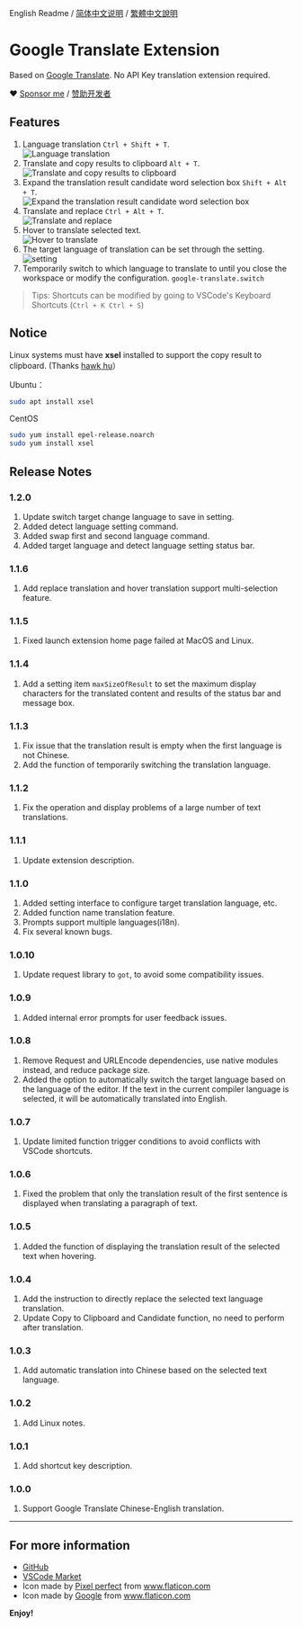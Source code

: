 English Readme / [简体中文说明](README.zh-cn.md) / [繁體中文說明](README.zh-tw.md)

# Google Translate Extension

Based on [Google Translate](https://translate.google.cn). No API Key translation extension required.

❤ [Sponsor me](https://www.paypal.me/imlinhanchao) / [赞助开发者](http://sponsor.hancel.org/)

## Features

1. Language translation `Ctrl + Shift + T`.  
   ![Language translation](./asserts/translates.gif)
2. Translate and copy results to clipboard `Alt + T`.  
   ![Translate and copy results to clipboard](./asserts/clipboard.gif)
3. Expand the translation result candidate word selection box `Shift + Alt + T`.  
   ![Expand the translation result candidate word selection box](./asserts/candidate.gif)   
4. Translate and replace `Ctrl + Alt + T`.  
   ![Translate and replace](./asserts/replace.gif)
5. Hover to translate selected text.  
   ![Hover to translate](./asserts/hover.gif)
6. The target language of translation can be set through the setting.
   ![setting](./asserts/setting.jpg)
7. Temporarily switch to which language to translate to until you close the workspace or modify the configuration. `google-translate.switch`
   
> Tips: Shortcuts can be modified by going to VSCode's Keyboard Shortcuts (`Ctrl + K Ctrl + S`)

## Notice

Linux systems must have **xsel** installed to support the copy result to clipboard. (Thanks [hawk hu](https://github.com/hawkhu)）

Ubuntu：
```bash
sudo apt install xsel
```

CentOS
```bash
sudo yum install epel-release.noarch
sudo yum install xsel
```

## Release Notes

### 1.2.0
1. Update switch target change language to save in setting.
2. Added detect language setting command.
3. Added swap first and second language command.
4. Added target language and detect language setting status bar.

### 1.1.6
1. Add replace translation and hover translation support multi-selection feature.

### 1.1.5
1. Fixed launch extension home page failed at MacOS and Linux.

### 1.1.4
1. Add a setting item `maxSizeOfResult` to set the maximum display characters for the translated content and results of the status bar and message box.

### 1.1.3
1. Fix issue that the translation result is empty when the first language is not Chinese.
2. Add the function of temporarily switching the translation language.

### 1.1.2
1. Fix the operation and display problems of a large number of text translations.

### 1.1.1
1. Update extension description.

### 1.1.0
1. Added setting interface to configure target translation language, etc.
2. Added function name translation feature.
3. Prompts support multiple languages(i18n).
4. Fix several known bugs.

### 1.0.10
1. Update request library to `got`, to avoid some compatibility issues.

### 1.0.9
1. Added internal error prompts for user feedback issues.

### 1.0.8
1. Remove Request and URLEncode dependencies, use native modules instead, and reduce package size.
2. Added the option to automatically switch the target language based on the language of the editor. If the text in the current compiler language is selected, it will be automatically translated into English.

### 1.0.7
1. Update limited function trigger conditions to avoid conflicts with VSCode shortcuts.

### 1.0.6
1. Fixed the problem that only the translation result of the first sentence is displayed when translating a paragraph of text.

### 1.0.5
1. Added the function of displaying the translation result of the selected text when hovering.

### 1.0.4
1. Add the instruction to directly replace the selected text language translation.
2. Update Copy to Clipboard and Candidate function, no need to perform after translation.

### 1.0.3
1. Add automatic translation into Chinese based on the selected text language.
  
### 1.0.2
1. Add Linux notes.
   
### 1.0.1
1. Add shortcut key description.

### 1.0.0
1. Support Google Translate Chinese-English translation.

---

## For more information

* [GitHub](https://github.com/imlinhanchao/vsc-google-translate)
* [VSCode Market](https://marketplace.visualstudio.com/items?itemName=hancel.google-translate)
* Icon made by [Pixel perfect](https://www.flaticon.com/authors/pixel-perfect) from www.flaticon.com 
* Icon made by <a href="https://www.flaticon.com/authors/google" title="Google">Google</a> from <a href="https://www.flaticon.com/" title="Flaticon"> www.flaticon.com</a>

**Enjoy!**
